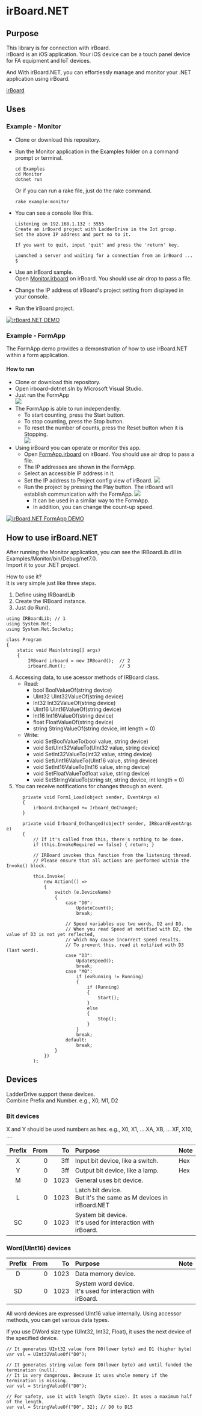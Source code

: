 # irBoard.NET

## Purpose

This library is for connection with irBoard.  
irBoard is an iOS application. Your iOS device can be a touch panel device for FA equipment and IoT devices.  

And With irBoard.NET, you can effortlessly manage and monitor your .NET application using irBoard.

[irBoard](https://irboard.itosoft.com/)

## Uses

### Example - Monitor

- Clone or download this repository.
- Run the Monitor application in the Examples folder on a command prompt or terminal.
  ```
  cd Examples
  cd Monitor
  dotnet run
  ```
  
  Or if you can run a rake file, just do the rake command.

  ```
  rake example:monitor
  ```
- You can see a console like this.
  ```
  Listening on 192.168.1.132 : 5555
  Create an irBoard project with LadderDrive in the Iot group.
  Set the above IP address and port no to it.

  If you want to quit, input 'quit' and press the 'return' key.

  Launched a server and waiting for a connection from an irBoard ...
  $ 
  ```
- Use an irBoard sample.  
  Open [Monitor.irboard](</Examples/irboard/Monitor.irboard>) on irBoard. You should use air drop to pass a file.
- Change the IP address of irBoard's project setting from displayed in your console.
- Run the irBoard project.

[![irBoard.NET DEMO](http://img.youtube.com/vi/CF5ncDMtO-E/0.jpg)](https://www.youtube.com/watch?v=CF5ncDMtO-E)


### Example - FormApp

The FormApp demo provides a demonstration of how to use irBoard.NET within a form application.  

#### How to run

- Clone or download this repository.
- Open irboard-dotnet.sln by Microsoft Visual Studio.
- Just run the FormApp  
  ![](images/70C99C29.png)
- The FormApp is able to run independently.  
  - To start counting, press the Start button.  
  - To stop counting, press the Stop button.  
  - To reset the number of counts, press the Reset button when it is Stopping.  
  ![](images/89D7E5EB.png)
- Using irBoard you can operate or monitor this app. 
  - Open [FormApp.irboard](Examples/irboard/FormApp.irboard) on irBoard. You should use air drop to pass a file.
  - The IP addresses are shown in the FormApp.
  - Select an accessible IP address in it.
  - Set the IP address to Project config view of irBoard.
    ![](images/1F750515.png)
  - Run the project by pressing the Play button.
The irBoard will establish communication with the FormApp.
    ![](images/8731E18B.png)
    - It can be used in a similar way to the FormApp.
    - In addition, you can change the count-up speed.


[![irBoard.NET FormApp DEMO](http://img.youtube.com/vi/yHF4XbEK3B3qoSzW/0.jpg)](https://www.youtube.com/watch?v=yHF4XbEK3B3qoSzW)


## How to use irBoard.NET

After running the Monitor application, you can see the IRBoardLib.dll in Examples/Monitor/bin/Debug/net7.0.  
Import it to your .NET project.  

How to use it?  
It is very simple just like three steps.

1. Define using IRBoardLib
2. Create the IRBoard instance.
3. Just do Run().
  ```
  using IRBoardLib; // 1
  using System.Net;
  using System.Net.Sockets;

  class Program
  {
      static void Main(string[] args)
      {
          IRBoard irboard = new IRBoard();  // 2
          irboard.Run();                    // 3

  ```
4. Accessing data, to use acessor methods of IRBoard class.
    - Read:
        - bool BoolValueOf(string device)
        - UInt32 UInt32ValueOf(string device)
        - Int32 Int32ValueOf(string device)
        - UInt16 UInt16ValueOf(string device)
        - Int16 Int16ValueOf(string device)
        - float FloatValueOf(string device)
        - string StringValueOf(string device, int length = 0)
    - Write:
        - void SetBoolValueTo(bool value, string device)
        - void SetUInt32ValueTo(UInt32 value, string device)
        - void SetInt32ValueTo(Int32 value, string device)
        - void SetUInt16ValueTo(UInt16 value, string device)
        - void SetInt16ValueTo(Int16 value, string device)
        - void SetFloatValueTo(float value, string device)
        - void SetStringValueTo(string str, string device, int length = 0)
5. You can receive notifications for changes through an event.
  ```
        private void Form1_Load(object sender, EventArgs e)
        {
            irboard.OnChanged += Irboard_OnChanged;
        }

        private void Irboard_OnChanged(object? sender, IRBoardEventArgs e)
        {
            // If it's called from this, there's nothing to be done.
            if (this.InvokeRequired == false) { return; }

            // IRBoard invokes this function from the listening thread.
            // Please ensure that all actions are performed within the Invoke() block.

            this.Invoke(
                new Action(() =>
                {
                    switch (e.DeviceName)
                    {
                        case "D0":
                            UpdateCount();
                            break;

                        // Speed variables use two words, D2 and D3.
                        // When you read Speed at notified with D2, the value of D3 is not yet reflected, 
                        // which may cause incorrect speed results.
                        // To prevent this, read it notified with D3 (last word).
                        case "D3":
                            UpdateSpeed();
                            break;
                        case "M0":
                            if (exRunning != Running)
                            {
                                if (Running)
                                {
                                    Start();
                                }
                                else
                                {
                                    Stop();
                                }
                            }
                            break;
                        default:
                            break;
                    }
                })
            );
  ```


## Devices

LadderDrive support these devices.  
Combine Prefix and Number. 
  e.g., X0, M1, D2

### Bit devices 

X and Y should be used numbers as hex.
  e.g., X0, X1, ....XA, XB, ... XF, X10, ....

|Prefix|From|To|Purpose|Note|
|:-:|--:|--:|:--|:--|
|X|0|3ff|Input bit device, like a switch.|Hex|
|Y|0|3ff|Output bit device, like a lamp.|Hex|
|M|0|1023|General uses bit device.||
|L|0|1023|Latch bit device. <br />But it's the same as M devices in irBoard.NET||
|SC|0|1023|System bit device. <br />It's used for interaction with irBoard. ||


### Word(UInt16) devices

|Prefix|From|To|Purpose|Note|
|:-:|--:|--:|:--|:--|
|D|0|1023|Data memory device.||
|SD|0|1023|System word device. <br />It's used for interaction with irBoard. ||

All word devices are expressed UInt16 value internally.
Using accessor methods, you can get various data types.

If you use DWord size type (UInt32, Int32, Float), it uses the next device of the specified device. 

```
// It generates UInt32 value form D0(lower byte) and D1 (higher byte)
var val = UInt32ValueOf("D0");
```

```
// It generates string value form D0(lower byte) and until funded the termination (null). 
// It is very dangerous. Because it uses whole memory if the termination is missing.
var val = StringValueOf("D0");

// For safety, use it with length (byte size). It uses a maximum half of the length.
var val = StringValueOf("D0", 32); // D0 to D15
```

